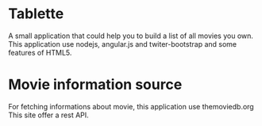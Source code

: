 Tablette
=============

A small application that could help you to build a list of all movies you own.
This application use nodejs, angular.js and twiter-bootstrap and some features of HTML5.


Movie information source
========================

For fetching informations about movie, this application use themoviedb.org
This site offer a rest API.